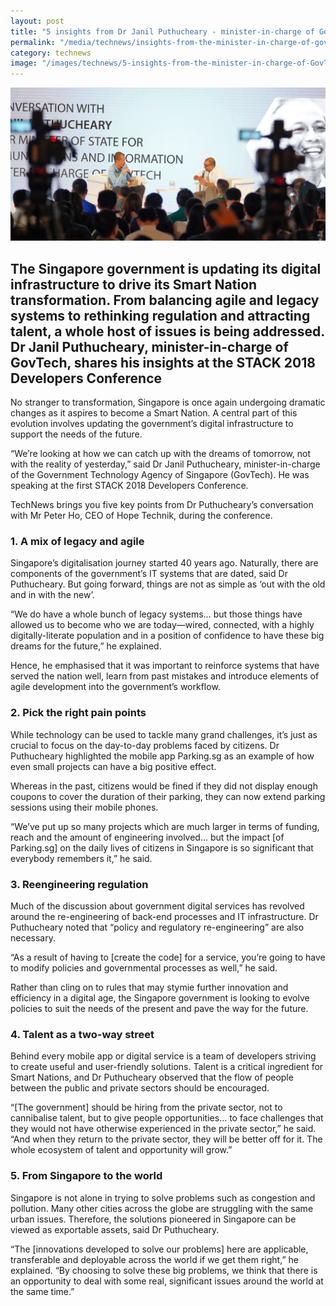 ```yaml
---
layout: post
title: "5 insights from Dr Janil Puthucheary - minister-in-charge of GovTech"
permalink: "/media/technews/insights-from-the-minister-in-charge-of-govtech"
category: technews
image: "/images/technews/5-insights-from-the-minister-in-charge-of-GovTech.png"
---
```


![Janil Puthucheary at STACK 2018](/images/technews/5-insights-from-the-minister-in-charge-of-GovTech.png)

The Singapore government is updating its digital infrastructure to drive its Smart Nation transformation. From balancing agile and legacy systems to rethinking regulation and attracting talent, a whole host of issues is being addressed. Dr Janil Puthucheary, minister-in-charge of GovTech, shares his insights at the STACK 2018 Developers Conference
--- 

No stranger to transformation, Singapore is once again undergoing dramatic changes as it aspires to become a Smart Nation. A central part of this evolution involves updating the government’s digital infrastructure to support the needs of the future. 

“We’re looking at how we can catch up with the dreams of tomorrow, not with the reality of yesterday,” said Dr Janil Puthucheary, minister-in-charge of the Government Technology Agency of Singapore (GovTech). He was speaking at the first STACK 2018 Developers Conference.

TechNews brings you five key points from Dr Puthucheary’s conversation with Mr Peter Ho, CEO of Hope Technik, during the conference.

### **1. A mix of legacy and agile**

Singapore’s digitalisation journey started 40 years ago. Naturally, there are components of the government’s IT systems that are dated, said Dr Puthucheary. But going forward, things are not as simple as ‘out with the old and in with the new’.

“We do have a whole bunch of legacy systems… but those things have allowed us to become who we are today—wired, connected, with a highly digitally-literate population and in a position of confidence to have these big dreams for the future,” he explained.

Hence, he emphasised that it was important to reinforce systems that have served the nation well, learn from past mistakes and introduce elements of agile development into the government’s workflow. 

### **2. Pick the right pain points**

While technology can be used to tackle many grand challenges, it’s just as crucial to focus on the day-to-day problems faced by citizens. Dr Puthucheary highlighted the mobile app Parking.sg as an example of how even small projects can have a big positive effect.

Whereas in the past, citizens would be fined if they did not display enough coupons to cover the duration of their parking, they can now extend parking sessions using their mobile phones.

“We’ve put up so many projects which are much larger in terms of funding, reach and the amount of engineering involved… but the impact [of Parking.sg] on the daily lives of citizens in Singapore is so significant that everybody remembers it,” he said. 

### **3. Reengineering regulation**

Much of the discussion about government digital services has revolved around the re-engineering of back-end processes and IT infrastructure. Dr Puthucheary noted that “policy and regulatory re-engineering” are also necessary.

“As a result of having to [create the code] for a service, you’re going to have to modify policies and governmental processes as well,” he said. 

Rather than cling on to rules that may stymie further innovation and efficiency in a digital age, the Singapore government is looking to evolve policies to suit the needs of the present and pave the way for the future.

### **4. Talent as a two-way street**

Behind every mobile app or digital service is a team of developers striving to create useful and user-friendly solutions. Talent is a critical ingredient for Smart Nations, and Dr Puthucheary observed that the flow of people between the public and private sectors should be encouraged.

“[The government] should be hiring from the private sector, not to cannibalise talent, but to give people opportunities… to face challenges that they would not have otherwise experienced in the private sector,” he said. “And when they return to the private sector, they will be better off for it. The whole ecosystem of talent and opportunity will grow.”

### **5. From Singapore to the world**

Singapore is not alone in trying to solve problems such as congestion and pollution. Many other cities across the globe are struggling with the same urban issues. Therefore, the solutions pioneered in Singapore can be viewed as exportable assets, said Dr Puthucheary.

“The [innovations developed to solve our problems] here are applicable, transferable and deployable across the world if we get them right,” he explained. “By choosing to solve these big problems, we think that there is an opportunity to deal with some real, significant issues around the world at the same time.”
